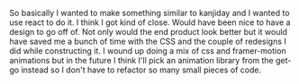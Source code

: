 So basically I wanted to make something similar to kanjiday and I wanted to use react to do it. I think I got kind of close. Would have been nice to have a design to go off of. Not only would the end product look better but it would have saved me a bunch of time with the CSS and the couple of redesigns I did while constructing it. I wound up doing a mix of css and framer-motion animations but in the future I think I'll pick an animation library from the get-go instead so I don't have to refactor so many small pieces of code. 
